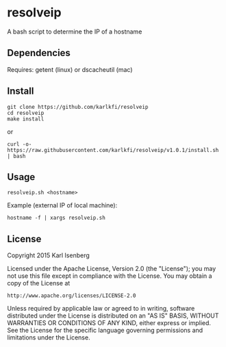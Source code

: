 # resolveip

A bash script to determine the IP of a hostname


## Dependencies

Requires: getent (linux) or dscacheutil (mac)


## Install

```
git clone https://github.com/karlkfi/resolveip
cd resolveip
make install
```

or

```
curl -o- https://raw.githubusercontent.com/karlkfi/resolveip/v1.0.1/install.sh | bash
```

## Usage

```
resolveip.sh <hostname>
```

Example (external IP of local machine):

```
hostname -f | xargs resolveip.sh
```


## License

Copyright 2015 Karl Isenberg

Licensed under the Apache License, Version 2.0 (the "License");
you may not use this file except in compliance with the License.
You may obtain a copy of the License at

    http://www.apache.org/licenses/LICENSE-2.0

Unless required by applicable law or agreed to in writing, software
distributed under the License is distributed on an "AS IS" BASIS,
WITHOUT WARRANTIES OR CONDITIONS OF ANY KIND, either express or implied.
See the License for the specific language governing permissions and
limitations under the License.